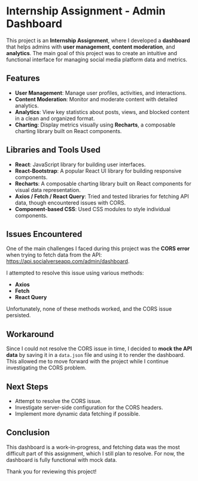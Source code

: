 # Internship Assignment - Admin Dashboard

This project is an **Internship Assignment**, where I developed a **dashboard** that helps admins with **user management**, **content moderation**, and **analytics**. The main goal of this project was to create an intuitive and functional interface for managing social media platform data and metrics.

## Features

- **User Management**: Manage user profiles, activities, and interactions.
- **Content Moderation**: Monitor and moderate content with detailed analytics.
- **Analytics**: View key statistics about posts, views, and blocked content in a clean and organized format.
- **Charting**: Display metrics visually using **Recharts**, a composable charting library built on React components.

## Libraries and Tools Used

- **React**: JavaScript library for building user interfaces.
- **React-Bootstrap**: A popular React UI library for building responsive components.
- **Recharts**: A composable charting library built on React components for visual data representation.
- **Axios / Fetch / React Query**: Tried and tested libraries for fetching API data, though encountered issues with CORS.
- **Component-based CSS**: Used CSS modules to style individual components.

## Issues Encountered

One of the main challenges I faced during this project was the **CORS error** when trying to fetch data from the API: https://api.socialverseapp.com/admin/dashboard.


I attempted to resolve this issue using various methods:
- **Axios**
- **Fetch**
- **React Query**

Unfortunately, none of these methods worked, and the CORS issue persisted.

## Workaround

Since I could not resolve the CORS issue in time, I decided to **mock the API data** by saving it in a `data.json` file and using it to render the dashboard. This allowed me to move forward with the project while I continue investigating the CORS problem.

## Next Steps

- Attempt to resolve the CORS issue.
- Investigate server-side configuration for the CORS headers.
- Implement more dynamic data fetching if possible.

## Conclusion

This dashboard is a work-in-progress, and fetching data was the most difficult part of this assignment, which I still plan to resolve. For now, the dashboard is fully functional with mock data.

Thank you for reviewing this project!


